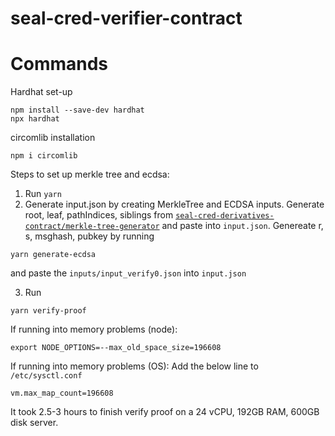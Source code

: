 # seal-cred-verifier-contract

# Commands

Hardhat set-up

```shell
npm install --save-dev hardhat
npx hardhat
```

circomlib installation

```shell
npm i circomlib
```

Steps to set up merkle tree and ecdsa:

1. Run `yarn`
2. Generate input.json by creating MerkleTree and ECDSA inputs. Generate root, leaf, pathIndices, siblings from [`seal-cred-derivatives-contract/merkle-tree-generator`](https://github.com/BigWhaleLabs/seal-cred-derivatives-contract-verifier) and paste into `input.json`. Genereate r, s, msghash, pubkey by running

```
yarn generate-ecdsa
```

and paste the `inputs/input_verify0.json` into `input.json`

3. Run

```
yarn verify-proof
```

If running into memory problems (node):

```
export NODE_OPTIONS=--max_old_space_size=196608
```

If running into memory problems (OS): Add the below line to `/etc/sysctl.conf`

```
vm.max_map_count=196608
```

It took 2.5-3 hours to finish verify proof on a 24 vCPU, 192GB RAM, 600GB disk server.
